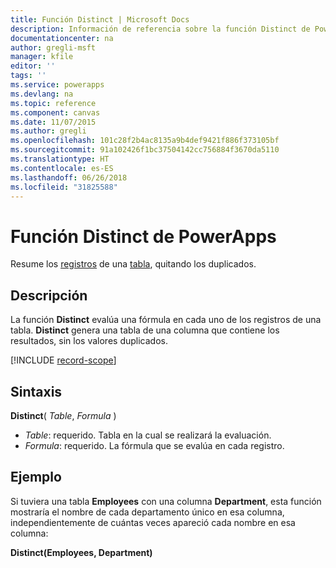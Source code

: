 ```yaml
---
title: Función Distinct | Microsoft Docs
description: Información de referencia sobre la función Distinct de PowerApps, incluidos ejemplos y sintaxis
documentationcenter: na
author: gregli-msft
manager: kfile
editor: ''
tags: ''
ms.service: powerapps
ms.devlang: na
ms.topic: reference
ms.component: canvas
ms.date: 11/07/2015
ms.author: gregli
ms.openlocfilehash: 101c28f2b4ac8135a9b4def9421f886f373105bf
ms.sourcegitcommit: 91a102426f1bc37504142cc756884f3670da5110
ms.translationtype: HT
ms.contentlocale: es-ES
ms.lasthandoff: 06/26/2018
ms.locfileid: "31825588"
---
```

# <a name="distinct-function-in-powerapps"></a>Función Distinct de PowerApps
Resume los [registros](../working-with-tables.md#records) de una [tabla](../working-with-tables.md), quitando los duplicados.

## <a name="description"></a>Descripción
La función **Distinct** evalúa una fórmula en cada uno de los registros de una tabla. **Distinct** genera una tabla de una columna que contiene los resultados, sin los valores duplicados.  

[!INCLUDE [record-scope](../../../includes/record-scope.md)]

## <a name="syntax"></a>Sintaxis
**Distinct**( *Table*, *Formula* )

* *Table*: requerido.  Tabla en la cual se realizará la evaluación.
* *Formula*: requerido.  La fórmula que se evalúa en cada registro.

## <a name="example"></a>Ejemplo
Si tuviera una tabla **Employees** con una columna **Department**, esta función mostraría el nombre de cada departamento único en esa columna, independientemente de cuántas veces apareció cada nombre en esa columna:

**Distinct(Employees, Department)**

